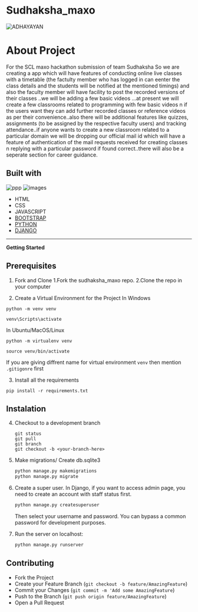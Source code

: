 # Sudhaksha_maxo

![ADHAYAYAN](https://user-images.githubusercontent.com/72095693/104127815-38e42480-538a-11eb-8676-70c7c67b9a1a.png)  

# About Project

For the SCL maxo hackathon submission of team Sudhaksha
So we are creating a app which will have features of conducting online live classes with a timetable (the factulty member who has logged in can eenter the class details and the students will be notified at the mentioned timings) and also the faculty member will have facility to post the recorded versions of their classes ..we will be adding a few basic videos ...at present we will create a few classrooms related to programming with few basic videos n if the users want they can add further recorded classes or reference videos as per their convenience..also there will be additional features like quizzes, assignments (to be assigned by the respective faculty users) and tracking attendance..if anyone wants to create a new classroom related to a particular domain we will be dropping our official mail id which will have a feature of authentication of the mail requests received for creating classes n replying with a particular password if found correct..there will also be a seperate section for career guidance.

## Built with
![ppp](https://user-images.githubusercontent.com/72095693/104133034-0f85c180-53a7-11eb-9c69-a474c76e16a7.png)
![images](https://user-images.githubusercontent.com/72095693/104130654-e9a4f080-5397-11eb-82d9-ee1abfb34d6d.png)
- HTML
- CSS
- JAVASCRIPT
- [BOOTSTRAP](https://getbootstrap.com/)
- [PYTHON](https://www.python.org/)
- [DJANGO](https://www.djangoproject.com/)

***
**Getting Started**
## Prerequisites
1. Fork and Clone
   1.Fork the sudhaksha_maxo repo.
   2.Clone the repo in your computer
   
2. Create a Virtual Environment for the Project
In Windows
```
python -m venv venv

venv\Scripts\activate

```
In Ubuntu/MacOS/Linux
```
python -m virtualenv venv

source venv/bin/activate

```
If you are giving diffrent name for virtual environment `venv` then mention `.gitigonre` first

3. Install all the requirements
```
pip install -r requirements.txt

```
## Instalation
4. Checkout to a development branch
     ```git
    git status
    git pull
    git branch
    git checkout -b <your-branch-here>
    ```
   
5. Make migrations/ Create db.sqlite3

    ```bash
    python manage.py makemigrations
    python manage.py migrate
    ```

6. Create a super user.
    In Django, if you want to access admin page, you need to create an account with staff status first.
    ```djangotemplate
    python manage.py createsuperuser
    ```
   Then select your username and password. You can bypass a common password for development purposes.
   
7. Run the server on localhost:
    ```bash
    python manage.py runserver
    ```
## Contributing
- Fork the Project
- Create your Feature Branch (`git checkout -b feature/AmazingFeature`)
- Commit your Changes (`git commit -m 'Add some AmazingFeature`)
- Push to the Branch (`git push origin feature/AmazingFeature`)
- Open a Pull Request
